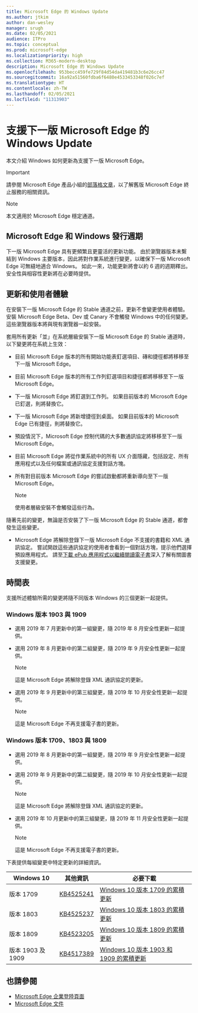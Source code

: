 ```yaml
---
title: Microsoft Edge 的 Windows Update
ms.author: jtkim
author: dan-wesley
manager: srugh
ms.date: 02/05/2021
audience: ITPro
ms.topic: conceptual
ms.prod: microsoft-edge
ms.localizationpriority: high
ms.collection: M365-modern-desktop
description: Microsoft Edge 的 Windows Update
ms.openlocfilehash: 953becc459fe729f84d54da419481b3c6e26cc47
ms.sourcegitcommit: 16a92a51560fdba6f6480e4533453348f026c7ef
ms.translationtype: HT
ms.contentlocale: zh-TW
ms.lasthandoff: 02/05/2021
ms.locfileid: "11313903"
---
```

# 支援下一版 Microsoft Edge 的 Windows Update

本文介紹 Windows 如何更新為支援下一版 Microsoft Edge。

> [!IMPORTANT]
> 請參閱 Microsoft Edge 產品小組的[部落格文章](https://aka.ms/EdgeLegacyEOS)，以了解舊版 Microsoft Edge 終止服務的相關資訊。

> [!NOTE]
> 本文適用於 Microsoft Edge 穩定通道。

## Microsoft Edge 和 Windows 發行週期

下一版 Microsoft Edge 具有更頻繁且更靈活的更新功能。 由於瀏覽器版本未繫結到 Windows 主要版本，因此將對作業系統進行變更，以確保下一版 Microsoft Edge 可無縫地適合 Windows。 如此一來，功能更新將會以約 6 週的週期釋出。 安全性與相容性更新將在必要時提供。

## 更新和使用者體驗

在安裝下一版 Microsoft Edge 的 Stable 通道之前，更新不會變更使用者體驗。 安裝 Microsoft Edge Beta、Dev 或 Canary 不會觸發 Windows 中的任何變更。 這些瀏覽器版本將與現有瀏覽器一起安裝。

套用所有更新「並」在系統層級安裝下一版 Microsoft Edge 的 Stable 通道時，以下變更將在系統上生效：

- 目前 Microsoft Edge 版本的所有開始功能表釘選項目、磚和捷徑都將移移至下一版 Microsoft Edge。
- 目前 Microsoft Edge 版本的所有工作列釘選項目和捷徑都將移移至下一版 Microsoft Edge。
- 下一版 Microsoft Edge 將釘選到工作列。 如果目前版本的 Microsoft Edge 已釘選，則將替換它。
- 下一版 Microsoft Edge 將新增捷徑到桌面。 如果目前版本的 Microsoft Edge 已有捷徑，則將替換它。
- 預設情況下，Microsoft Edge 控制代碼的大多數通訊協定將移移至下一版 Microsoft Edge。
- 目前 Microsoft Edge 將從作業系統中的所有 UX 介面隱藏，包括設定、所有應用程式以及任何檔案或通訊協定支援對話方塊。
- 所有對目前版本 Microsoft Edge 的嘗試啟動都將重新導向至下一版 Microsoft Edge。

  > [!NOTE]
  > 使用者層級安裝不會觸發這些行為。

隨著先前的變更，無論是否安裝了下一版 Microsoft Edge 的 Stable 通道，都會發生這些變更。

- Microsoft Edge 將解除登錄下一版 Microsoft Edge 不支援的書籍和 XML 通訊協定。 嘗試開啟這些通訊協定的使用者會看到一個對話方塊，提示他們選擇預設應用程式。 請至[下載 ePub 應用程式以繼續閱讀電子書](https://nam06.safelinks.protection.outlook.com/?url=https%3A%2F%2Fsupport.microsoft.com%2Fhelp%2F4517840&data=02%7C01%7Cv-danwes%40microsoft.com%7Cc9f8571b880549c30fcf08d72be5eaf9%7C72f988bf86f141af91ab2d7cd011db47%7C1%7C0%7C637026138803983526&sdata=qtb3DvVZQ6H%2FFXnBievkl%2B%2BngAQXwl340PcH8kRc3y4%3D&reserved=0)深入了解有關圖書支援變更。

## 時間表

支援所述體驗所需的變更將隨不同版本 Windows 的三個更新一起提供。

### Windows 版本 1903 與 1909

- 選用 2019 年 7 月更新中的第一組變更，隨 2019 年 8 月安全性更新一起提供。
- 選用 2019 年 8 月更新中的第二組變更，隨 2019 年 9 月安全性更新一起提供。

  > [!NOTE]
  > 這是 Microsoft Edge 將解除登錄 XML 通訊協定的更新。

- 選用 2019 年 9 月更新中的第三組變更，隨 2019 年 10 月安全性更新一起提供。

  > [!NOTE]
  > 這是 Microsoft Edge 不再支援電子書的更新。

### Windows 版本 1709、1803 與 1809

- 選用 2019 年 8 月更新中的第一組變更，隨 2019 年 9 月安全性更新一起提供。
- 選用 2019 年 9 月更新中的第二組變更，隨 2019 年 10 月安全性更新一起提供。

  > [!NOTE]
  > 這是 Microsoft Edge 將解除登錄 XML 通訊協定的更新。

- 選用 2019 年 10 月更新中的第三組變更，隨 2019 年 11 月安全性更新一起提供。

  > [!NOTE]
  > 這是 Microsoft Edge 不再支援電子書的更新。

下表提供每組變更中特定更新的詳細資訊。

| Windows 10 | 其他資訊 | 必要下載 |
|--|--|--|
| 版本 1709 | [KB4525241](https://support.microsoft.com/help/4525241/windows-10-update-kb4525241) | [Windows 10 版本 1709 的累積更新](https://www.catalog.update.microsoft.com/Search.aspx?q=4525241) |
| 版本 1803  | [KB4525237](https://support.microsoft.com/help/4525237/windows-10-update-kb4525237) | [Windows 10 版本 1803 的累積更新](https://www.catalog.update.microsoft.com/Search.aspx?q=KB4525237) |
| 版本 1809  | [KB4523205](https://support.microsoft.com/help/4523205/windows-10-update-kb4523205) | [Windows 10 版本 1809 的累積更新](https://www.catalog.update.microsoft.com/Search.aspx?q=4523205) |
| 版本 1903 及 1909 |[KB4517389](https://support.microsoft.com/help/4517389/windows-10-update-kb4517389)  | [Windows 10 版本 1903 和 1909 的累積更新](https://www.catalog.update.microsoft.com/Search.aspx?q=4517389) |

## 也請參閱

- [Microsoft Edge 企業登陸頁面](https://aka.ms/EdgeEnterprise)
- [Microsoft Edge 文件](https://docs.microsoft.com/DeployEdge/)
